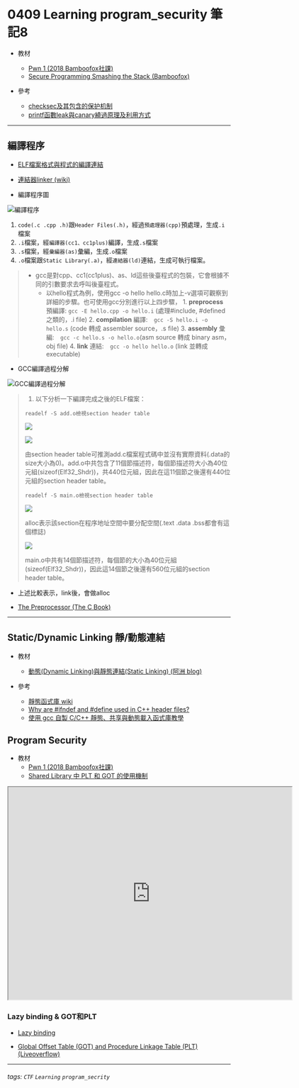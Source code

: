 0409 Learning program_security 筆記8
===

* 教材
    * [Pwn 1 (2018 Bamboofox社課)](https://drive.google.com/file/d/16eP_DqOXdh-TljABnIHWsCByL5a0u0zF/view) 
    * [Secure Programming
Smashing the Stack (Bamboofox)](https://bamboofox.cs.nctu.edu.tw/uploads/material/attachment/8/Secure_Programming_Smashing_the_Stack.pdf)

* 參考
    * [checksec及其包含的保护机制](http://yunnigu.dropsec.xyz/2016/10/08/checksec%E5%8F%8A%E5%85%B6%E5%8C%85%E5%90%AB%E7%9A%84%E4%BF%9D%E6%8A%A4%E6%9C%BA%E5%88%B6/)
    * [printf函數leak與canary繞過原理及利用方式
](https://read01.com/zh-tw/5M24yNm.html#.XKoAIOgkvb0)

---

## 編譯程序
* [ELF檔案格式與程式的編譯連結](https://www.itread01.com/content/1549571596.html)
* [連結器linker (wiki)](https://zh.wikipedia.org/wiki/%E9%93%BE%E6%8E%A5%E5%99%A8)

* 編譯程序圖

![編譯程序](https://img-blog.csdn.net/20160123200340137)

 1. `code(.c .cpp .h)`跟`Header Files(.h)`，經過`預處理器(cpp)`預處理，生成`.i`檔案
 2. `.i`檔案，經`編譯器(cc1、cc1plus)`編譯，生成`.s`檔案
 3. `.s`檔案，經`彙編器(as)`彙編，生成`.o`檔案
 4. `.o`檔案跟`Static Library(.a)`，經`連結器(ld)`連結，生成可執行檔案。
> * gcc是對cpp、cc1(cc1plus)、as、ld這些後臺程式的包裝，它會根據不同的引數要求去呼叫後臺程式。
>   * 以hello程式為例，使用gcc -o hello hello.c時加上-v選項可觀察到詳細的步驟。也可使用gcc分別進行以上四步驟，
        1. **preprocess** 預編譯: `gcc -E hello.cpp -o hello.i` (處理#include, #defined之類的，.i file)
        2. **compilation** 編譯:　`gcc -S hello.i -o hello.s` (code 轉成 assembler source，.s file) 
        3. **assembly** 彙編:　`gcc -c hello.s -o hello.o`(asm source 轉成 binary asm，obj file)
        4. **link** 連結:　`gcc -o hello hello.o` (link 並轉成 executable)

* GCC編譯過程分解

![GCC編譯過程分解](https://img-blog.csdn.net/20160123205549808)


> 1. 以下分析一下編譯完成之後的ELF檔案：
>
> `readelf -S add.o檢視section header table`
> 
> ![](https://img-blog.csdn.net/20160125150047179)
> 
> ![](https://img-blog.csdn.net/20160125150959720)
> 
> 由section header table可推測add.c檔案程式碼中並沒有實際資料(.data的size大小為0)。add.o中共包含了11個節描述符，每個節描述符大小為40位元組(sizeof(Elf32_Shdr))，共440位元組，因此在這11個節之後還有440位元組的section header table。
>
> `readelf -S main.o檢視section header table`
>
> ![](https://img-blog.csdn.net/20160125152437005)
>
> alloc表示該section在程序地址空間中要分配空間(.text .data .bss都會有這個標誌)
>
> ![](https://img-blog.csdn.net/20160125200436445)
>
> main.o中共有14個節描述符，每個節的大小為40位元組(sizeof(Elf32_Shdr))，因此這14個節之後還有560位元組的section header table。

* 上述比較表示，link後，會做alloc

* [The Preprocessor (The C Book)](https://publications.gbdirect.co.uk/c_book/chapter7/)

---

## Static/Dynamic Linking  靜/動態連結

* 教材
    * [動態(Dynamic Linking)與靜態連結(Static Linking) (阿洲 blog)](http://monkeycoding.com/?p=876)

* 參考
    * [靜態函式庫 wiki](https://zh.wikipedia.org/wiki/%E9%9D%99%E6%80%81%E5%BA%93)
    * [Why are #ifndef and #define used in C++ header files?
](https://stackoverflow.com/questions/1653958/why-are-ifndef-and-define-used-in-c-header-files)
    * [使用 gcc 自製 C/C++ 靜態、共享與動態載入函式庫教學](https://blog.gtwang.org/programming/howto-create-library-using-gcc/)

## Program Security

* 教材
    * [Pwn 1 (2018 Bamboofox社課)](https://drive.google.com/file/d/16eP_DqOXdh-TljABnIHWsCByL5a0u0zF/view) 
    * [Shared Library 中 PLT 和 GOT 的使用機制](http://brandon-hy-lin.blogspot.com/2015/12/shared-library-plt-got.html)

<iframe src="https://drive.google.com/file/d/16eP_DqOXdh-TljABnIHWsCByL5a0u0zF/preview" width="640" height="480"></iframe>

### Lazy binding & GOT和PLT

* [Lazy binding](https://rafaelchen.wordpress.com/2017/09/25/pwn%E7%9A%84%E4%BF%AE%E7%85%89%E4%B9%8B%E8%B7%AF-lazy-binding/)

* [Global Offset Table (GOT) and Procedure Linkage Table (PLT) (Liveoverflow)](https://www.youtube.com/watch?v=kUk5pw4w0h4)

---

###### tags: `CTF` `Learning` `program_secrity`
